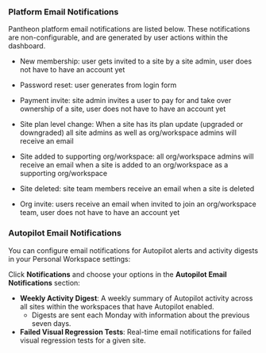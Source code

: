 ### Platform Email Notifications

Pantheon platform email notifications are listed below. These notifications are non-configurable, and are generated by user actions within the dashboard. 

- New membership: user gets invited to a site by a site admin, user does not have to have an account yet

- Password reset: user generates from login form

- Payment invite: site admin invites a user to pay for and take over ownership of a site, user does not have to have an account yet

- Site plan level change: When a site has its plan update (upgraded or downgraded) all site admins as well as org/workspace admins will receive an email

- Site added to supporting org/workspace: all org/workspace admins will receive an email when a site is added to an org/workspace as a supporting org/workspace

- Site deleted: site team members receive an email when a site is deleted

- Org invite: users receive an email when invited to join an org/workspace team, user does not have to have an account yet


### Autopilot Email Notifications

You can configure email notifications for Autopilot alerts and activity digests in your Personal Workspace settings:

Click **Notifications** and choose your options in the **Autopilot Email Notifications** section:

   - **Weekly Activity Digest**: A weekly summary of Autopilot activity across all sites within the workspaces that have Autopilot enabled.
     - Digests are sent each Monday with information about the previous seven days.
   - **Failed Visual Regression Tests**: Real-time email notifications for failed visual regression tests for a given site.